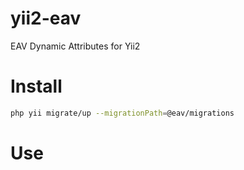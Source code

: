 yii2-eav
========

EAV Dynamic Attributes for Yii2

Install
========

``` sh
php yii migrate/up --migrationPath=@eav/migrations
```

Use
========